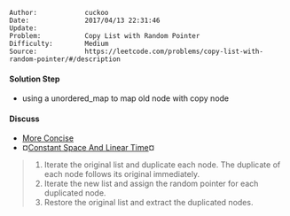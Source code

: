 
    Author:            cuckoo
    Date:              2017/04/13 22:31:46
    Update:            
    Problem:           Copy List with Random Pointer
    Difficulty:        Medium
    Source:            https://leetcode.com/problems/copy-list-with-random-pointer/#/description

#### Solution Step
 - using a unordered_map to map old node with copy node

#### Discuss
 - [More Concise](https://discuss.leetcode.com/topic/18086/java-o-n-solution)
 - &curren;[Constant Space And Linear Time](https://discuss.leetcode.com/topic/7594/a-solution-with-constant-space-complexity-o-1-and-linear-time-complexity-o-n)&curren;
 
 >1. Iterate the original list and duplicate each node. The duplicate
of each node follows its original immediately.
 >2. Iterate the new list and assign the random pointer for each
duplicated node.
 >3. Restore the original list and extract the duplicated nodes.
